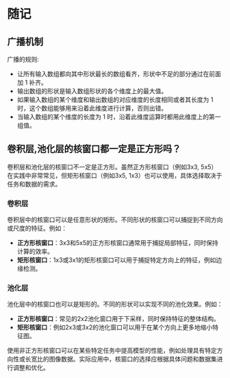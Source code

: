 # 随记

## 广播机制

广播的规则:

- 让所有输入数组都向其中形状最长的数组看齐，形状中不足的部分通过在前面加 1 补齐。
- 输出数组的形状是输入数组形状的各个维度上的最大值。
- 如果输入数组的某个维度和输出数组的对应维度的长度相同或者其长度为 1 时，这个数组能够用来沿着此维度进行计算，否则出错。
- 当输入数组的某个维度的长度为 1 时，沿着此维度运算时都用此维度上的第一组值。

## 卷积层,池化层的核窗口都一定是正方形吗？

卷积层和池化层的核窗口不一定是正方形。虽然正方形核窗口（例如3x3, 5x5）在实践中非常常见，但矩形核窗口（例如3x5, 1x3）也可以使用，具体选择取决于任务和数据的需求。

### 卷积层

卷积层中的核窗口可以是任意形状的矩形。不同形状的核窗口可以捕捉到不同方向或尺度的特征。例如：

- **正方形核窗口**：3x3和5x5的正方形核窗口通常用于捕捉局部特征，同时保持计算的效率。
- **矩形核窗口**：1x3或3x1的矩形核窗口可以用于捕捉特定方向上的特征，例如边缘检测。

### 池化层

池化层中的核窗口也可以是矩形的。不同的形状可以实现不同的池化效果。例如：

- **正方形核窗口**：常见的2x2池化窗口用于下采样，同时保持特征的整体结构。
- **矩形核窗口**：例如2x3或3x2的池化窗口可以用于在某个方向上更多地缩小特征图。

使用非正方形核窗口可以在某些特定任务中提高模型的性能，例如处理具有特定方向性或长宽比的图像数据。实际应用中，核窗口的选择应根据具体问题和数据集进行调整和优化。
